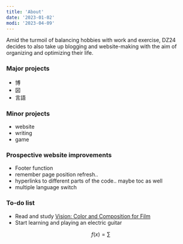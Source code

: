 ```yaml
---
title: 'About'
date: '2023-01-02'
modi: '2023-04-09'
---
```

Amid the turmoil of balancing hobbies with work and exercise, DZ24 decides to also take up blogging and website-making with the aim of organizing and optimizing their life.

### Major projects
* 博
* 図
* 言語

### Minor projects
* website
* writing
* game

### Prospective website improvements

* Footer function
* remember page position refresh..
* hyperlinks to different parts of the code.. maybe toc as well
* multiple language switch

### To-do list
* Read and study [Vision: Color and Composition for Film](https://www.amazon.com/Vision-Composition-Hans-P-Bacher/dp/1786272202)
* Start learning and playing an electric guitar

$$f(x) = \sum$$
